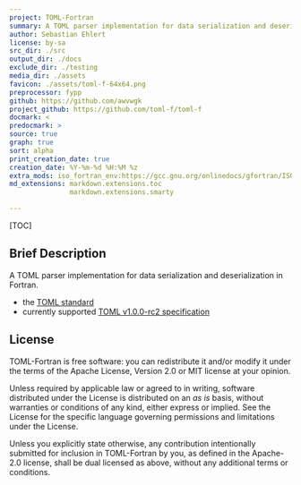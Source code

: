 ```yaml
---
project: TOML-Fortran
summary: A TOML parser implementation for data serialization and deserialization in Fortran.
author: Sebastian Ehlert
license: by-sa
src_dir: ./src
output_dir: ./docs
exclude_dir: ./testing
media_dir: ./assets
favicon: ./assets/toml-f-64x64.png
preprocessor: fypp
github: https://github.com/awvwgk
project_github: https://github.com/toml-f/toml-f
docmark: <
predocmark: >
source: true
graph: true
sort: alpha
print_creation_date: true
creation_date: %Y-%m-%d %H:%M %z
extra_mods: iso_fortran_env:https://gcc.gnu.org/onlinedocs/gfortran/ISO_005fFORTRAN_005fENV.html
md_extensions: markdown.extensions.toc
               markdown.extensions.smarty

---
```


[TOC]

## Brief Description

A TOML parser implementation for data serialization and deserialization in Fortran.

* the [TOML standard](https://toml.io)
* currently supported [TOML v1.0.0-rc2 specification](https://toml.io/en/v1.0.0-rc.2)


## License

TOML-Fortran is free software: you can redistribute it and/or modify it under the terms of the Apache License, Version 2.0 or MIT license at your opinion.

Unless required by applicable law or agreed to in writing, software distributed under the License is distributed on an _as is_ basis, without warranties or conditions of any kind, either express or implied. See the License for the specific language governing permissions and limitations under the License.

Unless you explicitly state otherwise, any contribution intentionally submitted for inclusion in TOML-Fortran by you, as defined in the Apache-2.0 license, shall be dual licensed as above, without any additional terms or conditions.
